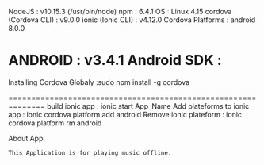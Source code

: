 NodeJS 					: v10.15.3 (/usr/bin/node)
npm    					: 6.4.1
OS            			: Linux 4.15 
cordova (Cordova CLI) 	: v9.0.0
ionic (Ionic CLI) 		: v4.12.0
Cordova Platforms     	: android 8.0.0

ANDROID 				: v3.4.1
Android SDK				: 
==============================================================
Installing Cordova Globaly	:sudo npm install -g cordova


==============================================================
build ionic app				: ionic start App_Name
Add plateforms to ionic app : ionic cordova platform add android
Remove ionic plateform 		: ionic cordova platform rm android


About App.

	This Application is for playing music offline.